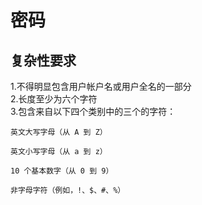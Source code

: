 # 密码
## 复杂性要求
1.不得明显包含用户帐户名或用户全名的一部分  
2.长度至少为六个字符  
3.包含来自以下四个类别中的三个的字符：

    英文大写字母（从 A 到 Z）

    英文小写字母（从 a 到 z）

    10 个基本数字（从 0 到 9）

    非字母字符（例如，!、$、#、%）